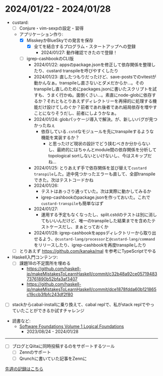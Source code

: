 # 2024/01/22 - 2024/01/28

- custard:
    - [ ] Conjure・vim-sexpの設定・習得
    - アプリケーション作り:
        - [x] MisskeyかBlueSkyでの発言を保存
            - [x] 全てを結合するプログラム・スタートアップへの登録
                - 2024/01/27: 動作確認できたので登録！
        - [ ] igrep-cashbookのCLI版
            - 2024/01/22: appsのpackage.jsonを修正して依存関係を整理したり、custard transpileを呼びやすくしたり
            - 2024/01/23: 直したつもりだったけど、save-postsでのvitestが動かんなぁ。transpileし直さないとダメだからか...。そのtranspileし直しのためにpackages.jsonに書いたスクリプトを試すも、うまく行かぬ。面倒くさい...。素直にnode-globに依存するか？それともとりあえずディレクトリーを再帰的に処理する機能だけ設けてしのぐか？前者であれ後者であれ結局依存を増やすことになりそうだし、前者にしようかなぁ。
            - 2024/01/24: globパッケージ導入で解決。が、新しいバグが見つかったねぇ
                - 依存している`.cstd`なモジュールを先にtranspileするような機能を実装するか？
                    - と思ったけど現状の設計でどう挟むべきか分からないし、最終的にはちゃんとmodule間の依存関係を分析してtopological sortしないといけないし、今はスキップだね...
            - 2024/01/25: とりあえず手で依存関係を並び替えて`custard transpile`した。途中見つかったエラーも直して、全部transpileできた。次はテストコードかね
            - 2024/01/26:
                - テストはあっさり通っていた。次は実際に動かしてみるか
                - igrep-cashbookのpackage.jsonを作っておいた。これで`custard-transpile`も簡単なはず
            - 2024/01/27:
                - 運用する予定もなくなったし、split.cstdのテストは別に消してもいいんだけど、唯一のtranspileした結果までを含めたテストケースだし、まぁとっておくか
            - 2024/01/28: igrep-cashbookをappsディレクトリーから取り出せるよう、`@custard-lang/processor`と`@custard-lang/command`をリリースしたり、igrep-cashbookを再度transpileしたり
    - [ ] とりあえず <https://github.com/kanaka/mal> を参考にTypeScriptでやる
- Haskell入門コンテンツ:
    - [ ] 課題18の不足箇所を埋める
        - <https://github.com/haskell-jp/makeMistakesToLearnHaskell/commit/c32b48a92ce0571948373761890b52bfa3af3407>
        - <https://github.com/haskell-jp/makeMistakesToLearnHaskell/commit/dce1878fdda60b121865c19ccb3fbfc243df2f80>
- [ ] stackからcabal-installに乗り換えて、cabal replで、私がstack replでやっていたことができるか試すチャレンジ
- 読書など:
    - [Software Foundations Volume 1 Logical Foundations](https://softwarefoundations.cis.upenn.edu/lf-current/index.html)
        - 2023/08/24 - 2024/01/28

------

- [ ] ブログとQiitaに同時投稿するのをサポートするツール
    - [ ] Zennのサポート
    - [ ] Qrunchに書いていた記事をZennに

[先週の記録はこちら](https://github.com/igrep/daily-commits/blob/7f1a38e4a019304c4302349f77db2cbcd4c51531/yesterday.md)
